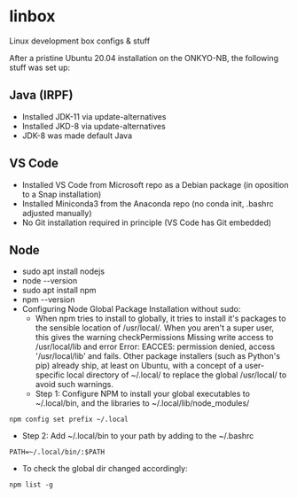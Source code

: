 # linbox
Linux development box configs &amp; stuff

After a pristine Ubuntu 20.04 installation on the ONKYO-NB, the following stuff was set up:

Java (IRPF)
-----------
* Installed JDK-11 via update-alternatives
* Installed JKD-8 via update-alternatives
* JDK-8 was made default Java

VS Code
-------
* Installed VS Code from Microsoft repo as a Debian package (in oposition to a Snap installation)
* Installed Miniconda3 from the Anaconda repo (no conda init, .bashrc adjusted manually)
* No Git installation required in principle (VS Code has Git embedded)

Node
----
* sudo apt install nodejs
* node --version
* sudo apt install npm
* npm --version
* Configuring Node Global Package Installation without sudo:
  - When npm tries to install to globally, it tries to install it's packages to the sensible location of /usr/local/. When you aren't a super user, this gives the warning checkPermissions Missing write access to /usr/local/lib and error Error: EACCES: permission denied, access '/usr/local/lib' and fails. Other package installers (such as Python's pip) already ship, at least on Ubuntu, with a concept of a user-specific local directory of ~/.local/ to replace the global /usr/local/ to avoid such warnings.
  - Step 1: Configure NPM to install your global executables to ~/.local/bin, and the libraries to ~/.local/lib/node_modules/
```console
npm config set prefix ~/.local  
```
  - Step 2: Add ~/.local/bin to your path by adding to the ~/.bashrc
```console
PATH=~/.local/bin/:$PATH  
```
  - To check the global dir changed accordingly:
```console
npm list -g
```
